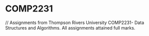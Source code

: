 # COMP2231

// Assignments from Thompson Rivers University COMP2231- Data Structures and Algorithms. All assignments attained full marks. 
